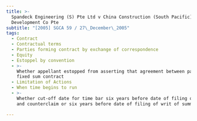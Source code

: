 ```yaml
---
title: >-
  Spandeck Engineering (S) Pte Ltd v China Construction (South Pacific)
  Development Co Pte
subtitle: "[2005] SGCA 59 / 27\_December\_2005"
tags:
  - Contract
  - Contractual terms
  - Parties forming contract by exchange of correspondence
  - Equity
  - Estoppel by convention
  - >-
    Whether appellant estopped from asserting that agreement between parties was
    fixed sum contract
  - Limitation of Actions
  - When time begins to run
  - >-
    Whether cut-off date for time bar six years before date of filing of set-off
    and counterclaim or six years before date of filing of writ of summons

---
```


